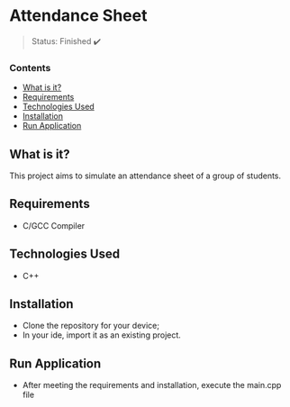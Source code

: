 <h1>Attendance Sheet</h1>

> Status: Finished ✔️

### Contents
  
* [What is it?](#what-is-it)
* [Requirements](#requirements)
* [Technologies Used](#technologies)
* [Installation](#installation)
* [Run Application](#run-application)

## <a name="what-is-it"></a>What is it?

This project aims to simulate an attendance sheet of a group of students.

## <a name="requirements"></a>Requirements

- C/GCC Compiler

## <a name="technologies"></a>Technologies Used

- C++

## <a name="installation"></a>Installation

- Clone the repository for your device;
- In your ide, import it as an existing project.

## <a name="run-application"></a>Run Application

- After meeting the requirements and installation, execute the main.cpp file
